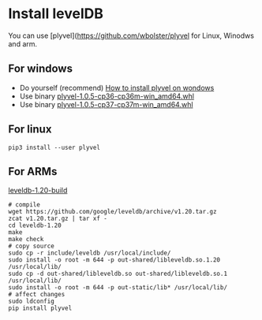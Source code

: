 Install levelDB
====
You can use [plyvel](https://github.com/wbolster/plyvel for Linux, Winodws and arm.

For windows
----
* Do yourself (recommend) [How to install plyvel on wondows](https://gist.github.com/namuyan/1a8aef3482fa17c6b206ff028efc9807)
* Use binary [plyvel-1.0.5-cp36-cp36m-win_amd64.whl](https://mega.nz/#!q1tziQoK!ehA-iCtkQukh1-AEgk0yLb4CJAfqRYr8VeE0UtdOFus)
* Use binary [plyvel-1.0.5-cp37-cp37m-win_amd64.whl](https://mega.nz/#!uldTCCYK!ctwUgfggBVskKvm5ePS_Q6lFK9RyGiqLKA473dQo2vY)

For linux
----
`pip3 install --user plyvel`

For ARMs
----
[leveldb-1.20-build](https://tangerina.jp/blog/leveldb-1.20-build/)

```text
# compile
wget https://github.com/google/leveldb/archive/v1.20.tar.gz
zcat v1.20.tar.gz | tar xf -
cd leveldb-1.20
make
make check
# copy source
sudo cp -r include/leveldb /usr/local/include/
sudo install -o root -m 644 -p out-shared/libleveldb.so.1.20 /usr/local/lib/
sudo cp -d out-shared/libleveldb.so out-shared/libleveldb.so.1 /usr/local/lib/
sudo install -o root -m 644 -p out-static/lib* /usr/local/lib/
# affect changes
sudo ldconfig
pip install plyvel
```
